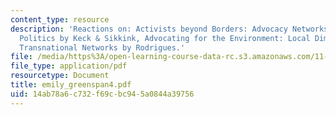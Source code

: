 ```yaml
---
content_type: resource
description: 'Reactions on: Activists beyond Borders: Advocacy Networks in International
  Politics by Keck & Sikkink, Advocating for the Environment: Local Dimensions of
  Transnational Networks by Rodrigues.'
file: /media/https%3A/open-learning-course-data-rc.s3.amazonaws.com/11-363-civil-society-and-the-environment-spring-2005/14ab78a6c732f69cbc945a0844a39756_emily_greenspan4.pdf
file_type: application/pdf
resourcetype: Document
title: emily_greenspan4.pdf
uid: 14ab78a6-c732-f69c-bc94-5a0844a39756
---
```

